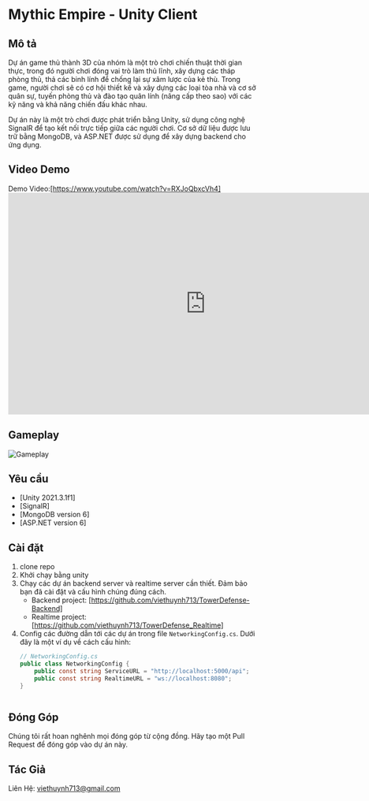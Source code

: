 # Mythic Empire - Unity Client

## Mô tả
Dự án game thủ thành 3D của nhóm là một trò chơi chiến thuật thời gian thực, trong đó người chơi đóng vai trò làm thủ lĩnh, xây dựng các tháp phòng thủ, thả các binh lính để chống lại sự xâm lược của kẻ thù. Trong game, người chơi sẽ có cơ hội thiết kế và xây dựng các loại tòa nhà và cơ sở quân sự, tuyến phòng thủ và đào tạo quân lính (nâng cấp theo sao) với các kỹ năng và khả năng chiến đấu khác nhau. 

Dự án này là một trò chơi được phát triển bằng Unity, sử dụng công nghệ SignalR để tạo kết nối trực tiếp giữa các người chơi. Cơ sở dữ liệu được lưu trữ bằng MongoDB, và ASP.NET được sử dụng để xây dựng backend cho ứng dụng.
## Video Demo
Demo Video:[https://www.youtube.com/watch?v=RXJoQbxcVh4]
<a href="https://www.youtube.com/watch?v=RXJoQbxcVh4">
    <iframe width="800" height="450" src="https://www.youtube.com/embed/RXJoQbxcVh4" frameborder="0" allowfullscreen></iframe>
</a>


## Gameplay
![Gameplay](https://i.ibb.co/Vt7j4KF/ingame.png)


## Yêu cầu
- [Unity 2021.3.1f1]
- [SignalR]
- [MongoDB version 6]
- [ASP.NET version 6]

## Cài đặt 
1. clone repo
2. Khởi chạy bằng unity
3. Chạy các dự án backend server và realtime server cần thiết. Đảm bảo bạn đã cài đặt và cấu hình chúng đúng cách.
   - Backend project: [https://github.com/viethuynh713/TowerDefense-Backend]
   - Realtime project: [https://github.com/viethuynh713/TowerDefense_Realtime]
4. Config các đường dẫn tới các dự án trong file `NetworkingConfig.cs`. Dưới đây là một ví dụ về cách cấu hình:
   ```csharp
   // NetworkingConfig.cs
   public class NetworkingConfig {
       public const string ServiceURL = "http://localhost:5000/api";
       public const string RealtimeURL = "ws://localhost:8080"; 
   }



## Đóng Góp
Chúng tôi rất hoan nghênh mọi đóng góp từ cộng đồng. Hãy tạo một Pull Request để đóng góp vào dự án này.

## Tác Giả

Liên Hệ: viethuynh713@gmail.com



